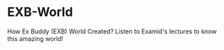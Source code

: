 # EXB-World
How Ex Buddy (EXB) World Created? Listen to Examid's lectures to know this amazing world!

